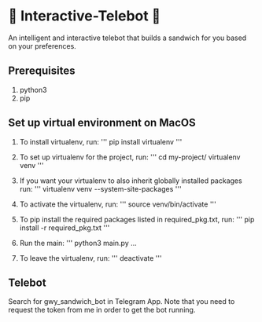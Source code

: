 # 🤖 Interactive-Telebot 🤖
An intelligent and interactive telebot that builds a sandwich for you based on your preferences.

## Prerequisites
1. python3
2. pip

## Set up virtual environment on MacOS
1. To install virtualenv, run:
'''
pip install virtualenv
'''

2. To set up virtualenv for the project, run:
'''
cd my-project/
virtualenv venv
'''
3. If you want your virtualenv to also inherit globally installed packages run:
'''
virtualenv venv --system-site-packages
'''
4. To activate the virtualenv, run:
'''
source venv/bin/activate
'''
5. To pip install the required packages listed in required_pkg.txt, run:
'''
pip install -r required_pkg.txt
'''
6. Run the main:
'''
python3 main.py
...
7. To leave the virtualenv, run:
'''
deactivate
'''

## Telebot
Search for gwy_sandwich_bot in Telegram App. Note that you need to request the token from me in order to get the bot running.
